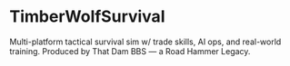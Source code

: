 # TimberWolfSurvival
Multi-platform tactical survival sim w/ trade skills, AI ops, and real-world training. Produced by That Dam BBS — a Road Hammer Legacy.
